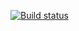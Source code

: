 [![Build status](https://ci.appveyor.com/api/projects/status/ajcbym3iqnqj1g2w/branch/main?svg=true)](https://ci.appveyor.com/project/Dmitriy-Nabokov/java-postman-echo/branch/main)